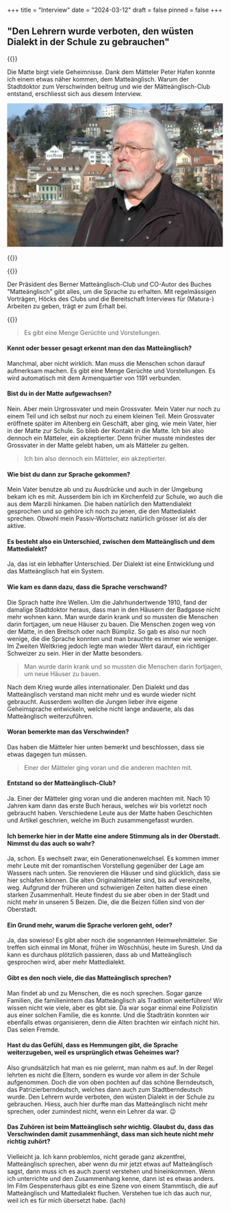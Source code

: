 +++
title = "Interview"
date = "2024-03-12"
draft = false
pinned = false
+++
## "Den Lehrern wurde verboten, den wüsten Dialekt in der Schule zu gebrauchen"

{{<lead>}}

Die Matte birgt viele Geheimnisse. Dank dem Mätteler Peter Hafen konnte ich einem etwas näher kommen, dem Matteänglisch. Warum der Stadtdoktor zum Verschwinden beitrug und wie der Mätteänglisch-Club entstand, erschliesst sich aus diesem Interview. 

![Der Mätteler Peter Hafen vor dem Aarenbogen, der die Matte umschliesst.](foto-peter-hafen-verkleinert.jpg)

{{</lead>}}

{{<box>}}

Der Präsident des Berner Matteänglisch-Club und CO-Autor des Buches "Matteänglisch" gibt alles, um die Sprache zu erhalten. Mit regelmässigen Vorträgen, Höcks des Clubs und die Bereitschaft Interviews für (Matura-) Arbeiten zu geben, trägt er zum Erhalt bei.

{{</box>}}


> Es gibt eine Menge Gerüchte und Vorstellungen.


#### **Kennt oder besser gesagt erkennt man den das Matteänglisch?**

Manchmal, aber nicht wirklich. Man muss die Menschen schon darauf aufmerksam machen. Es gibt eine Menge Gerüchte und Vorstellungen. Es wird automatisch mit dem Armenquartier von 1191 verbunden. 



#### **Bist du in der Matte aufgewachsen?**

Nein. Aber mein Urgrossvater und mein Grossvater. Mein Vater nur noch zu einem Teil und ich selbst nur noch zu einem kleinen Teil. Mein Grossvater eröffnete später im Altenberg ein Geschäft, aber ging, wie mein Vater, hier in der Matte zur Schule. So blieb der Kontakt in die Matte. 
Ich bin also dennoch ein Mätteler, ein akzeptierter. Denn früher musste mindestes der Grossvater in der Matte gelebt haben, um als Mätteler zu gelten.

> Ich bin also dennoch ein Mätteler, ein akzeptierter.

#### **Wie bist du dann zur Sprache gekommen?**

Mein Vater benutze ab und zu Ausdrücke und auch in der Umgebung bekam ich es mit. Ausserdem bin ich im Kirchenfeld zur Schule, wo auch die aus dem Marzili hinkamen. Die haben natürlich den Mattendialekt gesprochen und so gehöre ich noch zu jenen, die den Mattedialekt sprechen. Obwohl mein Passiv-Wortschatz natürlich grösser ist als der aktive. 

#### **Es besteht also ein Unterschied, zwischen dem Matteänglisch und dem Mattedialekt?**

Ja, das ist ein lebhafter Unterschied. Der Dialekt ist eine Entwicklung und das Matteänglisch hat ein System. 

#### **Wie kam es dann dazu, dass die Sprache verschwand?**

Die Sprach hatte ihre Wellen. Um die Jahrhundertwende 1910, fand der damalige Stadtdoktor heraus, dass man in den Häusern der Badgasse nicht mehr wohnen kann. Man wurde darin krank und so mussten die Menschen darin fortjagen, um neue Häuser zu bauen. Die Menschen zogen weg von der Matte, in den Breitsch oder nach Bümpliz. So gab es also nur noch wenige, die die Sprache konnten und man brauchte es immer wie weniger. 
Im Zweiten Weltkrieg jedoch legte man wieder Wert darauf, ein richtiger Schweizer zu sein. Hier in der Matte besonders. 

> Man wurde darin krank und so mussten die Menschen darin fortjagen, um neue Häuser zu bauen. 

Nach dem Krieg wurde alles internationaler. Den Dialekt und das Matteänglisch verstand man nicht mehr und es wurde wieder nicht gebraucht. Ausserdem wollten die Jungen lieber ihre eigene Geheimsprache entwickeln, welche nicht lange andauerte, als das Matteänglisch weiterzuführen. 

#### **Woran bemerkte man das Verschwinden?**

Das haben die Mätteler hier unten bemerkt und beschlossen, dass sie etwas dagegen tun müssen. 

> Einer der Mätteler ging voran und die anderen machten mit.

#### **Entstand so der Matteänglisch-Club?**

Ja. Einer der Mätteler ging voran und die anderen machten mit. Nach 10 Jahren kam dann das erste Buch heraus, welches wir bis vorletzt noch gebraucht haben. Verschiedene Leute aus der Matte haben Geschichten und Artikel geschrien, welche im Buch zusammengefasst wurden. 



#### **Ich bemerke hier in der Matte eine andere Stimmung als in der Oberstadt. Nimmst du das auch so wahr?**

Ja, schon. Es wechselt zwar, ein Generationenwelchsel. Es kommen immer mehr Leute mit der romantischen Vorstellung gegenüber der Lage am Wassers nach unten. Sie renovieren die Häuser und sind glücklich, dass sie hier schlafen können. 
Die alten Originalmätteler sind, bis auf vereinzelte, weg. Aufgrund der früheren und schwierigen Zeiten hatten diese einen starken Zusammenhalt. Heute findest du sie aber oben in der Stadt und nicht mehr in unseren 5 Beizen. Die, die die Beizen füllen sind von der Oberstadt.

#### **Ein Grund mehr, warum die Sprache verloren geht, oder?**

Ja, das sowieso! Es gibt aber noch die sogenannten Heimwehmätteler. Sie treffen sich einmal im Monat, früher im Wöschhüsi, heute im Suresh. Und da kann es durchaus plötzlich passieren, dass ab und Matteänglisch gesprochen wird, aber mehr Mattedialekt.

#### **Gibt es den noch viele, die das Matteänglisch sprechen?**

Man findet ab und zu Menschen, die es noch sprechen. Sogar ganze Familien, die familienintern das Matteänglisch als Tradition weiterführen! Wir wissen nicht wie viele, aber es gibt sie. Da war sogar einmal eine Polizistin aus einer solchen Familie, die es konnte. Und die Stadträtin konnten wir ebenfalls etwas organisieren, denn die Alten brachten wir einfach nicht hin. Das seien Fremde. 

#### **Hast du das Gefühl, dass es Hemmungen gibt, die Sprache weiterzugeben, weil es ursprünglich etwas Geheimes war?**

Also grundsätzlich hat man es nie gelernt, man nahm es auf. In der Regel lehrten es nicht die Eltern, sondern es wurde vor allem in der Schule aufgenommen. Doch die von oben pochten auf das schöne Berndeutsch, das Patrizierberndeutsch, welches dann auch zum Stadtberndeutsch wurde. Den Lehrern wurde verboten, den wüsten Dialekt in der Schule zu gebrauchen. Hiess, auch hier durfte man das Matteänglisch nicht mehr sprechen, oder zumindest nicht, wenn ein Lehrer da war. 😉

#### **Das Zuhören ist beim Matteänglisch sehr wichtig. Glaubst du, dass das Verschwinden damit zusammenhängt, dass man sich heute nicht mehr richtig zuhört?**

Vielleicht ja. Ich kann problemlos, nicht gerade ganz akzentfrei, Matteänglisch sprechen, aber wenn du mir jetzt etwas auf Matteänglisch sagst, dann muss ich es auch zuerst verstehen und hineinkommen. Wenn ich unterrichte und den Zusammenhang kenne, dann ist es etwas anders. Im Film Gespensterhaus gibt es eine Szene von einem Stammtisch, die auf Matteänglisch und Mattedialekt fluchen. Verstehen tue ich das auch nur, weil ich es für mich übersetzt habe. (lach)